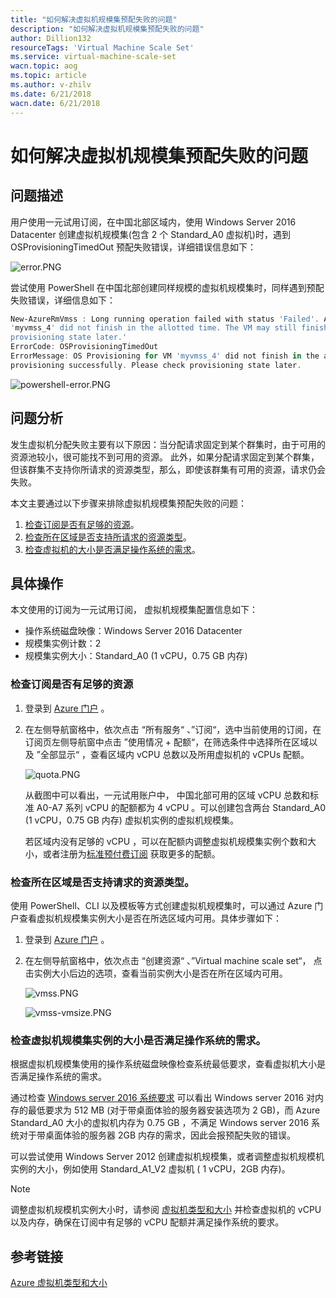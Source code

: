 ```yaml
---
title: "如何解决虚拟机规模集预配失败的问题"
description: "如何解决虚拟机规模集预配失败的问题"
author: Dillion132
resourceTags: 'Virtual Machine Scale Set'
ms.service: virtual-machine-scale-set
wacn.topic: aog
ms.topic: article
ms.author: v-zhilv
ms.date: 6/21/2018
wacn.date: 6/21/2018
---
```


# 如何解决虚拟机规模集预配失败的问题

## 问题描述

用户使用一元试用订阅，在中国北部区域内，使用 Windows Server 2016 Datacenter 创建虚拟机规模集(包含 2 个 Standard_A0 虚拟机)时，遇到 OSProvisioningTimedOut 预配失败错误，详细错误信息如下：

![error.PNG](./media/aog-virtual-machine-scale-sets-howto-solve-the-osprovisioningtimedout-error/error.PNG)

尝试使用 PowerShell 在中国北部创建同样规模的虚拟机规模集时，同样遇到预配失败错误，详细信息如下：

```powershell
New-AzureRmVmss : Long running operation failed with status 'Failed'. Additional Info:'OS Provisioning for VM
'myvmss_4' did not finish in the allotted time. The VM may still finish provisioning successfully. Please check
provisioning state later.'
ErrorCode: OSProvisioningTimedOut
ErrorMessage: OS Provisioning for VM 'myvmss_4' did not finish in the allotted time. The VM may still finish
provisioning successfully. Please check provisioning state later.
```

![powershell-error.PNG](./media/aog-virtual-machine-scale-sets-howto-solve-the-osprovisioningtimedout-error/powershell-error.PNG)

## 问题分析

发生虚拟机分配失败主要有以下原因：当分配请求固定到某个群集时，由于可用的资源池较小，很可能找不到可用的资源。 此外，如果分配请求固定到某个群集，但该群集不支持你所请求的资源类型，那么，即使该群集有可用的资源，请求仍会失败。

本文主要通过以下步骤来排除虚拟机规模集预配失败的问题：

1. [检查订阅是否有足够的资源](#checkquota)。
2. [检查所在区域是否支持所请求的资源类型](#checksize)。
3. [检查虚拟机的大小是否满足操作系统的需求](#checkos)。

## 具体操作

本文使用的订阅为一元试用订阅， 虚拟机规模集配置信息如下：

* 操作系统磁盘映像：Windows Server 2016 Datacenter
* 规模集实例计数：2
* 规模集实例大小：Standard_A0 (1 vCPU，0.75 GB 内存)

### <a id="checkquota"></a>检查订阅是否有足够的资源

1. 登录到 [Azure 门户](https://portal.azure.cn) 。
2. 在左侧导航窗格中，依次点击 “所有服务“ 、”订阅“，选中当前使用的订阅，在订阅页左侧导航窗中点击 ”使用情况 + 配额“，在筛选条件中选择所在区域以及 ”全部显示“ ，查看区域内 vCPU 总数以及所用虚拟机的 vCPUs 配额。

    ![quota.PNG](./media/aog-virtual-machine-scale-sets-howto-solve-the-osprovisioningtimedout-error/quota.PNG)

    从截图中可以看出，一元试用账户中， 中国北部可用的区域 vCPU 总数和标准 A0-A7 系列 vCPU 的配额都为 4 vCPU 。可以创建包含两台 Standard_A0 (1 vCPU，0.75 GB 内存) 虚拟机实例的虚拟机规模集。

    若区域内没有足够的 vCPU ，可以在配额内调整虚拟机规模集实例个数和大小，或者注册为[标准预付费订阅](https://www.azure.cn/zh-cn/offers/ms-mc-arz-33p/) 获取更多的配额。

### <a id="checksize"></a>检查所在区域是否支持请求的资源类型。

使用 PowerShell、CLI 以及模板等方式创建虚拟机规模集时，可以通过 Azure 门户查看虚拟机规模集实例大小是否在所选区域内可用。具体步骤如下：

1. 登录到 [Azure 门户](https://portal.azure.cn) 。
2. 在左侧导航窗格中，依次点击 “创建资源“ 、”Virtual machine scale set“， 点击实例大小后边的选项，查看当前实例大小是否在所在区域内可用。

    ![vmss.PNG](./media/aog-virtual-machine-scale-sets-howto-solve-the-osprovisioningtimedout-error/vmss.PNG)

    ![vmss-vmsize.PNG](./media/aog-virtual-machine-scale-sets-howto-solve-the-osprovisioningtimedout-error/vmss-vmsize.PNG)

### <a id="checkos"></a>检查虚拟机规模集实例的大小是否满足操作系统的需求。

根据虚拟机规模集使用的操作系统磁盘映像检查系统最低要求，查看虚拟机大小是否满足操作系统的需求。

通过检查 [Windows server 2016 系统要求](https://docs.microsoft.com/zh-cn/windows-server/get-started/system-requirements#ram) 可以看出 Windows server 2016 对内存的最低要求为 512 MB (对于带桌面体验的服务器安装选项为 2 GB)，而 Azure Standard_A0 大小的虚拟机内存为 0.75 GB ，不满足 Windows server 2016 系统对于带桌面体验的服务器 2GB 内存的需求，因此会报预配失败的错误。

可以尝试使用 Windows Server 2012 创建虚拟机规模集，或者调整虚拟机规模机实例的大小，例如使用 Standard_A1_V2 虚拟机 ( 1 vCPU，2GB 内存)。

> [!Note]
> 调整虚拟机规模机实例大小时，请参阅 [虚拟机类型和大小](https://docs.azure.cn/virtual-machines/windows/sizes-general) 并检查虚拟机的 vCPU 以及内存，确保在订阅中有足够的 vCPU 配额并满足操作系统的要求。

## 参考链接

[Azure 虚拟机类型和大小](https://docs.azure.cn/virtual-machines/windows/sizes-general)